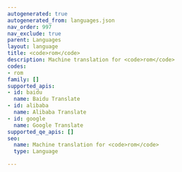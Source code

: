```yaml
---
autogenerated: true
autogenerated_from: languages.json
nav_order: 997
nav_exclude: true
parent: Languages
layout: language
title: <code>rom</code>
description: Machine translation for <code>rom</code>
codes:
- rom
family: []
supported_apis:
- id: baidu
  name: Baidu Translate
- id: alibaba
  name: Alibaba Translate
- id: google
  name: Google Translate
supported_qe_apis: []
seo:
  name: Machine translation for <code>rom</code>
  type: Language

---
```


